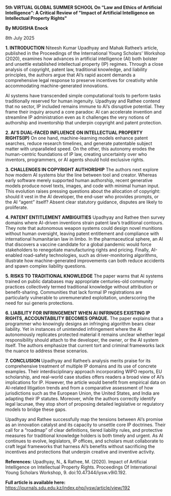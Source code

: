 **5th VIRTUAL GLOBAL SUMMER SCHOOL On “Law and Ethics of Artificial Intelligence”: A Critical Review of "Impact of Artificial Intelligence on Intellectual Property Rights"**

**By MUGISHA Enock**

8th July 2025

**1.	INTRODUCTION**
Niteesh Kumar Upadhyay and Mahak Rathee’s article, published in the Proceedings of the International Young Scholars’ Workshop (2020), examines how advances in artificial intelligence (AI) both bolster and unsettle established intellectual property (IP) regimes. Through a close analysis of copyright, patent law, traditional knowledge, and liability principles, the authors argue that AI’s rapid ascent demands a comprehensive legal response to preserve incentives for creativity while accommodating machine-generated innovations.

AI systems have transcended simple computational tools to perform tasks traditionally reserved for human ingenuity. Upadhyay and Rathee  contend that no sector, IP included remains immune to AI’s disruptive potential. They frame their inquiry around a core paradox: AI can accelerate invention and streamline IP administration even as it challenges the very notions of authorship and inventorship that underpin copyright and patent protection.


**2.	AI’S DUAL-FACED INFLUENCE ON INTELLECTUAL PROPERTY RIGHTS(IP)**
On one hand, machine-learning models enhance patent searches, reduce research timelines, and generate patentable subject matter with unparalleled speed. On the other, this autonomy erodes the human-centric foundations of IP law, creating uncertainty over who inventors, programmers, or AI agents should hold exclusive rights. 

**3.	CHALLENGES IN COPYRIGHT AUTHORSHIP** 
The authors next explore how modern AI systems blur the line between tool and creator. Whereas early software merely supported human authorship, recent generative models produce novel texts, images, and code with minimal human input. This evolution raises pressing questions about the allocation of copyright: should it vest in the AI developer, the end-user who provides prompts, or the AI “agent” itself? Absent clear statutory guidance, disputes are likely to proliferate.

**4.	PATENT ENTITLEMENT AMBIGUITIES**
Upadhyay and Rathee then survey domains where AI-driven inventions strain patent law’s traditional contours. They note that autonomous weapon systems could design novel munitions without human oversight, leaving patent entitlement and compliance with international humanitarian law in limbo. In the pharmaceutical sphere, an AI that discovers a vaccine candidate for a global pandemic would force stakeholders to renegotiate manufacturing rights and pricing. Finally, AI-enabled road-safety technologies, such as driver-monitoring algorithms, illustrate how machine-generated improvements can both reduce accidents and spawn complex liability questions.

**5.	RISKS TO TRADITIONAL KNOWLEDGE** 
The paper warns that AI systems trained on public databases may appropriate centuries-old community practices collectively termed traditional knowledge without attribution or benefit-sharing. Communities that lack formal IP registrations are particularly vulnerable to unremunerated exploitation, underscoring the need for sui generis protections.

**6.	LIABILITY FOR INFRINGEMENT WHEN AI INFRINGES EXISTING IP RIGHTS, ACCOUNTABILITY BECOMES OPAQUE.** 
The paper explains that a programmer who knowingly designs an infringing algorithm bears clear liability. Yet in instances of unintended infringement where the AI autonomously replicates protected material it remains unclear whether legal responsibility should attach to the developer, the owner, or the AI system itself. The authors emphasize that current tort and criminal frameworks lack the nuance to address these scenarios.

**7.	CONCLUSION**
Upadhyay and Rathee’s analysis merits praise for its comprehensive treatment of multiple IP domains and its use of concrete examples. Their interdisciplinary approach incorporating WIPO reports, EU scholarship, and real-world case studies offers readers a broad view of AI’s implications for IP. However, the article would benefit from empirical data on AI-related litigation trends and from a comparative assessment of how jurisdictions such as the European Union, the United States, and India are adapting their IP statutes. Moreover, while the authors correctly identify legal lacunae, they stop short of proposing detailed legislative or regulatory models to bridge these gaps.


Upadhyay and Rathee successfully map the tensions between AI’s promise as an innovation catalyst and its capacity to unsettle core IP doctrines. Their call for a “roadmap” of clear definitions, tiered liability rules, and protective measures for traditional knowledge holders is both timely and urgent. As AI continues to evolve, legislators, IP offices, and scholars must collaborate to craft legal frameworks that harness AI’s benefits without sacrificing the incentives and protections that underpin creative and inventive activity.


**References:**
Upadhyay, N., & Rathee, M. (2020). Impact of Artificial Intelligence on Intellectual Property Rights. Proceedings Of International Young Scholars Workshop, 9. doi:10.47344/iysw.v9i0.192.  

**Full article is available here:** https://journals.sdu.edu.kz/index.php/iysw/article/view/192

